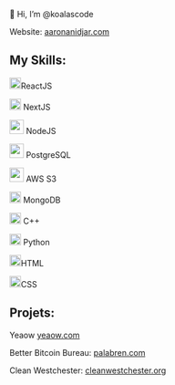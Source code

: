 👋 Hi, I’m @koalascode

Website: <a href="https://www.aaronanidjar.com">aaronanidjar.com</a>

## My Skills:


<img width="20" src="https://external-content.duckduckgo.com/iu/?u=http%3A%2F%2Flogos-download.com%2Fwp-content%2Fuploads%2F2016%2F09%2FReact_logo_logotype_emblem.png&f=1&nofb=1](https://upload.wikimedia.org/wikipedia/commons/thumb/8/8e/Nextjs-logo.svg/2560px-Nextjs-logo.svg.png" />ReactJS


<img width="20" src="https://images.ctfassets.net/23aumh6u8s0i/c04wENP3FnbevwdWzrePs/1e2739fa6d0aa5192cf89599e009da4e/nextjs"/> NextJS


<img width="25" src="https://www.vectorlogo.zone/logos/nodejs/nodejs-ar21.png" /> NodeJS


<img width="25" src="https://upload.wikimedia.org/wikipedia/commons/thumb/2/29/Postgresql_elephant.svg/1200px-Postgresql_elephant.svg.png" /> PostgreSQL

<img width="25" src="https://upload.wikimedia.org/wikipedia/commons/thumb/9/93/Amazon_Web_Services_Logo.svg/1200px-Amazon_Web_Services_Logo.svg.png" /> AWS S3


<img width="20" src="https://spng.subpng.com/20180403/rww/kisspng-mongodb-node-js-npm-open-source-model-angularjs-leaf-5ac44d9eb3d294.1874788615228143667366.jpg" /> MongoDB


<img width="20" src="https://user-images.githubusercontent.com/42747200/46140125-da084900-c26d-11e8-8ea7-c45ae6306309.png" /> C++


<img width="20" src="https://upload.wikimedia.org/wikipedia/commons/c/c3/Python-logo-notext.svg" /> Python


<img width="20" src="https://www.w3.org/html/logo/downloads/HTML5_Badge_512.png" />HTML



<img width="20" src="https://cdn.iconscout.com/icon/free/png-256/css3-9-1175237.png" />CSS


## Projets:

Yeaow <a href="https://www.yeaow.com">yeaow.com</a>

Better Bitcoin Bureau: <a href="https://www.palabren.com/">palabren.com</a>

Clean Westchester:  <a href="https://cleanwestchester.org/">cleanwestchester.org</a>

